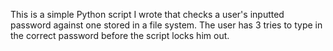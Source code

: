 This is a simple Python script I wrote that checks a user's inputted password against one stored in a file system.  The user has 3 tries to type in the correct password before the script locks him out.
